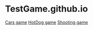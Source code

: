 # TestGame.github.io
<a href="https://rezul.github.io/TestGame/CarsGame/CarsGame.html">Cars game</a>
<a href="https://rezul.github.io/TestGame/CarsGame/HotDogGame.html">HotDog game</a>
<a href="https://rezul.github.io/TestGame/CarsGame/ShootingGame.html">Shooting game</a>
